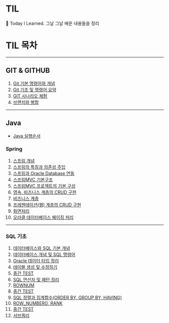 
# TIL

:hear_no_evil: Today I Learned. 그날 그날 배운 내용들을 정리

# TIL 목차
---

## GIT & GITHUB
1. [Git 기본 명령어와 개념](GIT/Git%20기본%20명령어와%20개념.md)
2. [Git 기초 및 명령어 요약](GIT/Git%20기초%20및%20명령어%20요약.md)
3. [GIT 시나리오 체험](GIT/GIT%20시나리오%20체험.md)
4. [브랜치와 병합](GIT/브랜치와%20병합.md)

---

## Java  
- [Java 실행순서](Java/Java실행순서.md)  

### Spring  
1. [스프링 개념](Java/Spring/0.스프링개념.md)  
2. [스프링의 특징과 의존성 주입](Java/Spring/01.스프링의%20특징과%20의존성주입.md)  
3. [스프링과 Oracle Database 연동](Java/Spring/02.스프링과%20Oracle%20Database%20연동.md)  
4. [스프링MVC 기본구조](Java/Spring/03.스프링MVC의%20기본구조.md)  
5. [스프링MVC 프로젝트의 기본 구성](Java/Spring/04.스프링MVC%20프로젝트의%20기본구성.md)  
6. [영속, 비즈니스 계층의 CRUD 구현](Java/Spring/05.영속,비즈니스%20계층의%20CRUD구현.md)  
7. [비즈니스 계층](Java/Spring/06.비즈니스%20계층.md)  
8. [프레젠테이션(웹) 계층의 CRUD 구현](Java/Spring/07.프레젠테이션(웹)%20계층의%20CRUD%20구현.md)  
9. [화면처리](Java/Spring/08.화면처리.md)  
10. [오라클 데이터베이스 페이징 처리](Java/Spring/09.오라클데이터베이스%20페이징처리.md)  

---

### SQL 기초  
1. [데이터베이스와 SQL 기본 개념](Java/SQL기초/01.데이터베이스와%20SQL기본개념.md)  
2. [데이터베이스 개념 및 SQL 명령어](Java/SQL기초/02.데이터베이스%20개념%20및%20SQL명령어.md)  
3. [Oracle 데이터 타입 정리](Java/SQL기초/03.Oracle데이터타입%20정리.md)  
4. [테이블 생성 및 수정하기](Java/SQL기초/04.테이블%20생성%20및%20수정하기.md)  
5. [중간 TEST](Java/SQL기초/05.중간%20TEST.md)  
6. [SQL 연산자 및 패턴 정리](Java/SQL기초/06.SQL%20연산자%20및%20패턴%20정리.md)  
7. [ROWNUM](Java/SQL기초/07.ROWNUM.md)  
8. [중간 TEST](Java/SQL기초/08.중간%20TEST.md)  
9. [SQL 정렬과 집계함수(ORDER BY, GROUP BY, HAVING)](Java/SQL기초/09.SQL%20정렬과%20집계함수(ORDER%20BY,%20GROUP%20BY,%20HAVING).md)  
10. [ROW_NUMBER(), RANK](Java/SQL기초/10.ROW_NUMBER(),%20RANK.md)  
11. [중간 TEST](Java/SQL기초/11.중간%20TEST.md)  
12. [서브쿼리](Java/SQL기초/12.서브쿼리.md)  